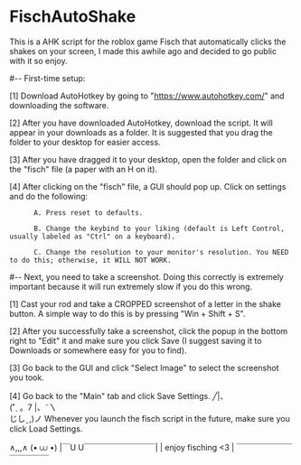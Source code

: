 # FischAutoShake
This is a AHK script for the roblox game Fisch that automatically clicks the shakes on your screen, I made this awhile ago and decided to go public with it so enjoy.



#-- First-time setup:

[1] Download AutoHotkey by going to "https://www.autohotkey.com/" and downloading the software.

[2] After you have downloaded AutoHotkey, download the script. It will appear in your downloads as a folder. It is suggested that you drag the folder to your desktop for easier access.

[3] After you have dragged it to your desktop, open the folder and click on the "fisch" file (a paper with an H on it).                                                                                                                                                                 
                                                                                                                                                                                                     
[4] After clicking on the "fisch" file, a GUI should pop up. Click on settings and do the following:                                                                                                                                                                                                                                             
                                                                                                                                                                                                                                            
          A. Press reset to defaults.

          B. Change the keybind to your liking (default is Left Control, usually labeled as "Ctrl" on a keyboard).

          C. Change the resolution to your monitor's resolution. You NEED to do this; otherwise, it WILL NOT WORK.
                                                            
                                                                                                                                           
#-- Next, you need to take a screenshot. Doing this correctly is extremely important because it will run extremely slow if you do this wrong.

[1] Cast your rod and take a CROPPED screenshot of a letter in the shake button. A simple way to do this is by pressing "Win + Shift + S".
                                                                                                                                                                          
[2] After you successfully take a screenshot, click the popup in the bottom right to "Edit" it and make sure you click Save (I suggest saving it to Downloads or somewhere easy for you to find).

[3] Go back to the GUI and click "Select Image" to select the screenshot you took.

[4] Go back to the "Main" tab and click Save Settings. ╱|、    
                                                      (˚ˎ 。7 
                                                       |、˜〵   
                                                       じしˍ,)ノ
Whenever you launch the fisch script in the future, make sure you click Load Settings.

  ∧,,,∧
 (• ⩊ •)
|￣U U￣￣￣￣￣￣￣￣￣|
| enjoy fisching  <3  |
 ￣￣￣￣￣￣￣￣￣￣￣￣                     
